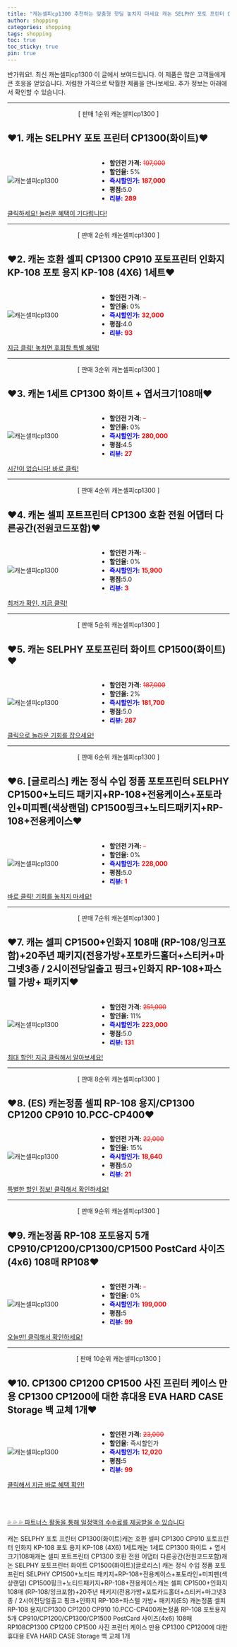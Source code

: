 ```yaml
---
title: "캐논셀피cp1300 추천하는 맞춤형 핫딜 놓치지 마세요 캐논 SELPHY 포토 프린터 CP1300(화이트)"
author: shopping
categories: shopping
tags: shopping
toc: true
toc_sticky: true
pin: true
---
```

반가워요!. 최신 캐논셀피cp1300 이 글에서 보여드립니다. 이 제품은 많은 고객들에게 큰 호응을 얻었습니다. 저렴한 가격으로 탁월한 제품을 만나보세요. 추가 정보는 아래에서 확인할 수 있습니다.

---
<p class="toplist" style="margin: 0 auto; display: block; width: fit-content;">[ 판매 1순위 캐논셀피cp1300 ]</p>

<h2><strong>❤️1. 캐논 SELPHY 포토 프린터 CP1300(화이트)❤️</strong></h2>

<div style="display: flex; align-items: center;">
    <div style="flex: 0.4;">
        <img src="https://thumbnail8.coupangcdn.com/thumbnails/remote/230x230ex/image/vendor_inventory/8b8b/39f94a68d3bfe80d5a6ba40b814ab7cbf003aeb2ead8ca8b0aff51f0820f.jpg" alt="캐논셀피cp1300" style="max-width: 100%;">
    </div>
    <div style="flex: 0.6; margin-left: 10px;">
        <ul>
            <li><strong>할인전 가격:</strong> <del style="color: red;">197,000</del></li>
            <li><strong>할인율:</strong> 5%</li>
            <li><span style='color:blue'><strong>즉시할인가:</strong></span> <span style='color:red'><strong>187,000</strong></span></li>
            <li><strong>평점:</strong>5.0</li>
            <li><span style='color:blue'><strong>리뷰:</strong></span> <span style='color:red'><strong>289</strong></span></li>
        </ul>
    </div>
</div>
<div class="center">
    <a href="https://William4Davisa.github.io?lptag=AF9450613&subid=githubio&pageKey=67526581&traceid=V0-153&itemId=225821891&vendorItemId=4485844505" class="myButton">
        클릭하세요! 놀라운 혜택이 기다립니다!
    </a>
</div>


---
<p class="toplist" style="margin: 0 auto; display: block; width: fit-content;">[ 판매 2순위 캐논셀피cp1300 ]</p>

<h2><strong>❤️2. 캐논 호환 셀피 CP1300 CP910 포토프린터 인화지 KP-108 포토 용지 KP-108 (4X6) 1세트❤️</strong></h2>

<div style="display: flex; align-items: center;">
    <div style="flex: 0.4;">
        <img src="https://thumbnail8.coupangcdn.com/thumbnails/remote/230x230ex/image/vendor_inventory/373c/c89dba80fd3b25589595708a3e828b2b49a9b08f0b1d9232fef7cd8b00de.jpg" alt="캐논셀피cp1300" style="max-width: 100%;">
    </div>
    <div style="flex: 0.6; margin-left: 10px;">
        <ul>
            <li><strong>할인전 가격:</strong> <del style="color: red;">-</del></li>
            <li><strong>할인율:</strong> 0%</li>
            <li><span style='color:blue'><strong>즉시할인가:</strong></span> <span style='color:red'><strong>32,000</strong></span></li>
            <li><strong>평점:</strong>4.0</li>
            <li><span style='color:blue'><strong>리뷰:</strong></span> <span style='color:red'><strong>93</strong></span></li>
        </ul>
    </div>
</div>
<div class="center">
    <a href="https://William4Davisa.github.io?lptag=AF9450613&subid=githubio&pageKey=7340701765&traceid=V0-153&itemId=18866343730&vendorItemId=85995205461" class="myButton">
        지금 클릭! 놓치면 후회할 특별 혜택!
    </a>
</div>


---
<p class="toplist" style="margin: 0 auto; display: block; width: fit-content;">[ 판매 3순위 캐논셀피cp1300 ]</p>

<h2><strong>❤️3. 캐논 1세트 CP1300 화이트 + 엽서크기108매❤️</strong></h2>

<div style="display: flex; align-items: center;">
    <div style="flex: 0.4;">
        <img src="https://thumbnail6.coupangcdn.com/thumbnails/remote/230x230ex/image/vendor_inventory/images/2018/04/13/13/1/29457751-c1fe-49b5-b286-d197fe589e87.jpg" alt="캐논셀피cp1300" style="max-width: 100%;">
    </div>
    <div style="flex: 0.6; margin-left: 10px;">
        <ul>
            <li><strong>할인전 가격:</strong> <del style="color: red;">-</del></li>
            <li><strong>할인율:</strong> 0%</li>
            <li><span style='color:blue'><strong>즉시할인가:</strong></span> <span style='color:red'><strong>280,000</strong></span></li>
            <li><strong>평점:</strong>4.5</li>
            <li><span style='color:blue'><strong>리뷰:</strong></span> <span style='color:red'><strong>27</strong></span></li>
        </ul>
    </div>
</div>
<div class="center">
    <a href="https://William4Davisa.github.io?lptag=AF9450613&subid=githubio&pageKey=81872277&traceid=V0-153&itemId=260644846&vendorItemId=3633160130" class="myButton">
        시간이 없습니다! 바로 클릭!
    </a>
</div>


---
<p class="toplist" style="margin: 0 auto; display: block; width: fit-content;">[ 판매 4순위 캐논셀피cp1300 ]</p>

<h2><strong>❤️4. 캐논 셀피 포트프린터 CP1300 호환 전원 어댑터 다른공간(전원코드포함)❤️</strong></h2>

<div style="display: flex; align-items: center;">
    <div style="flex: 0.4;">
        <img src="https://thumbnail9.coupangcdn.com/thumbnails/remote/230x230ex/image/vendor_inventory/a828/ba13283f36064b6f64ca01ed2a0d6e7d1b2b1dd8463f8ae8586a468926e0.jpg" alt="캐논셀피cp1300" style="max-width: 100%;">
    </div>
    <div style="flex: 0.6; margin-left: 10px;">
        <ul>
            <li><strong>할인전 가격:</strong> <del style="color: red;">-</del></li>
            <li><strong>할인율:</strong> 0%</li>
            <li><span style='color:blue'><strong>즉시할인가:</strong></span> <span style='color:red'><strong>15,900</strong></span></li>
            <li><strong>평점:</strong>5.0</li>
            <li><span style='color:blue'><strong>리뷰:</strong></span> <span style='color:red'><strong>3</strong></span></li>
        </ul>
    </div>
</div>
<div class="center">
    <a href="https://William4Davisa.github.io?lptag=AF9450613&subid=githubio&pageKey=7714732862&traceid=V0-153&itemId=20688880995&vendorItemId=87760524814" class="myButton">
        최저가 확인, 지금 클릭!
    </a>
</div>


---
<p class="toplist" style="margin: 0 auto; display: block; width: fit-content;">[ 판매 5순위 캐논셀피cp1300 ]</p>

<h2><strong>❤️5. 캐논 SELPHY 포토프린터 화이트 CP1500(화이트)❤️</strong></h2>

<div style="display: flex; align-items: center;">
    <div style="flex: 0.4;">
        <img src="https://thumbnail10.coupangcdn.com/thumbnails/remote/230x230ex/image/retail/images/4325342090899891-100e5745-9ca9-4f18-bc49-df38b69faebc.jpg" alt="캐논셀피cp1300" style="max-width: 100%;">
    </div>
    <div style="flex: 0.6; margin-left: 10px;">
        <ul>
            <li><strong>할인전 가격:</strong> <del style="color: red;">187,000</del></li>
            <li><strong>할인율:</strong> 2%</li>
            <li><span style='color:blue'><strong>즉시할인가:</strong></span> <span style='color:red'><strong>181,700</strong></span></li>
            <li><strong>평점:</strong>5.0</li>
            <li><span style='color:blue'><strong>리뷰:</strong></span> <span style='color:red'><strong>287</strong></span></li>
        </ul>
    </div>
</div>
<div class="center">
    <a href="https://William4Davisa.github.io?lptag=AF9450613&subid=githubio&pageKey=6882547049&traceid=V0-153&itemId=16497982558&vendorItemId=83685645368" class="myButton">
        클릭으로 놀라운 기회를 잡으세요!
    </a>
</div>


---
<p class="toplist" style="margin: 0 auto; display: block; width: fit-content;">[ 판매 6순위 캐논셀피cp1300 ]</p>

<h2><strong>❤️6. [글로리스] 캐논 정식 수입 정품 포토프린터 SELPHY CP1500+노티드 패키지+RP-108+전용케이스+포토라인+미피펜(색상랜덤) CP1500핑크+노티드패키지+RP-108+전용케이스❤️</strong></h2>

<div style="display: flex; align-items: center;">
    <div style="flex: 0.4;">
        <img src="https://thumbnail7.coupangcdn.com/thumbnails/remote/230x230ex/image/vendor_inventory/d673/07e96ce960696453f01ee21fdab0d4f80592565ac63ed6275ba415425dcf.jpg" alt="캐논셀피cp1300" style="max-width: 100%;">
    </div>
    <div style="flex: 0.6; margin-left: 10px;">
        <ul>
            <li><strong>할인전 가격:</strong> <del style="color: red;">-</del></li>
            <li><strong>할인율:</strong> 0%</li>
            <li><span style='color:blue'><strong>즉시할인가:</strong></span> <span style='color:red'><strong>228,000</strong></span></li>
            <li><strong>평점:</strong>5.0</li>
            <li><span style='color:blue'><strong>리뷰:</strong></span> <span style='color:red'><strong>1</strong></span></li>
        </ul>
    </div>
</div>
<div class="center">
    <a href="https://William4Davisa.github.io?lptag=AF9450613&subid=githubio&pageKey=7800558876&traceid=V0-153&itemId=21125202361&vendorItemId=88186968098" class="myButton">
        바로 클릭! 기회를 놓치지 마세요!
    </a>
</div>


---
<p class="toplist" style="margin: 0 auto; display: block; width: fit-content;">[ 판매 7순위 캐논셀피cp1300 ]</p>

<h2><strong>❤️7. 캐논 셀피 CP1500+인화지 108매 (RP-108/잉크포함)+20주년 패키지(전용가방+포토카드홀더+스티커+마그넷3종 / 2시이전당일출고 핑크+인화지 RP-108+파스텔 가방+ 패키지❤️</strong></h2>

<div style="display: flex; align-items: center;">
    <div style="flex: 0.4;">
        <img src="https://thumbnail6.coupangcdn.com/thumbnails/remote/230x230ex/image/vendor_inventory/6558/e8e62f5a6c11f7b2730373c92fd1098dd7b6cff2eb194e4f5ff3e41c57f4.jpg" alt="캐논셀피cp1300" style="max-width: 100%;">
    </div>
    <div style="flex: 0.6; margin-left: 10px;">
        <ul>
            <li><strong>할인전 가격:</strong> <del style="color: red;">251,000</del></li>
            <li><strong>할인율:</strong> 11%</li>
            <li><span style='color:blue'><strong>즉시할인가:</strong></span> <span style='color:red'><strong>223,000</strong></span></li>
            <li><strong>평점:</strong>5.0</li>
            <li><span style='color:blue'><strong>리뷰:</strong></span> <span style='color:red'><strong>131</strong></span></li>
        </ul>
    </div>
</div>
<div class="center">
    <a href="https://William4Davisa.github.io?lptag=AF9450613&subid=githubio&pageKey=6939251287&traceid=V0-153&itemId=16821269975&vendorItemId=84001379493" class="myButton">
        최대 할인! 지금 클릭해서 알아보세요!
    </a>
</div>


---
<p class="toplist" style="margin: 0 auto; display: block; width: fit-content;">[ 판매 8순위 캐논셀피cp1300 ]</p>

<h2><strong>❤️8. (ES) 캐논정품 셀피 RP-108 용지/CP1300 CP1200 CP910 10.PCC-CP400❤️</strong></h2>

<div style="display: flex; align-items: center;">
    <div style="flex: 0.4;">
        <img src="https://thumbnail7.coupangcdn.com/thumbnails/remote/230x230ex/image/vendor_inventory/db84/5f6848f37f5da1c61a057576e8673f8be68ea0f75a74fe3d0e661de8c7b0.jpg" alt="캐논셀피cp1300" style="max-width: 100%;">
    </div>
    <div style="flex: 0.6; margin-left: 10px;">
        <ul>
            <li><strong>할인전 가격:</strong> <del style="color: red;">22,000</del></li>
            <li><strong>할인율:</strong> 15%</li>
            <li><span style='color:blue'><strong>즉시할인가:</strong></span> <span style='color:red'><strong>18,640</strong></span></li>
            <li><strong>평점:</strong>5.0</li>
            <li><span style='color:blue'><strong>리뷰:</strong></span> <span style='color:red'><strong>21</strong></span></li>
        </ul>
    </div>
</div>
<div class="center">
    <a href="https://William4Davisa.github.io?lptag=AF9450613&subid=githubio&pageKey=7045926868&traceid=V0-153&itemId=17436793408&vendorItemId=3817924744" class="myButton">
        특별한 할인 정보! 클릭해서 확인하세요!
    </a>
</div>


---
<p class="toplist" style="margin: 0 auto; display: block; width: fit-content;">[ 판매 9순위 캐논셀피cp1300 ]</p>

<h2><strong>❤️9. 캐논정품 RP-108 포토용지 5개 CP910/CP1200/CP1300/CP1500 PostCard 사이즈(4x6) 108매 RP108❤️</strong></h2>

<div style="display: flex; align-items: center;">
    <div style="flex: 0.4;">
        <img src="https://thumbnail7.coupangcdn.com/thumbnails/remote/230x230ex/image/vendor_inventory/f35b/f74b83987655891e0f14c8b249069e7fdf8c878f155f1512825a5992b15c.jpg" alt="캐논셀피cp1300" style="max-width: 100%;">
    </div>
    <div style="flex: 0.6; margin-left: 10px;">
        <ul>
            <li><strong>할인전 가격:</strong> <del style="color: red;">-</del></li>
            <li><strong>할인율:</strong> 0%</li>
            <li><span style='color:blue'><strong>즉시할인가:</strong></span> <span style='color:red'><strong>199,000</strong></span></li>
            <li><strong>평점:</strong>5</li>
            <li><span style='color:blue'><strong>리뷰:</strong></span> <span style='color:red'><strong>99</strong></span></li>
        </ul>
    </div>
</div>
<div class="center">
    <a href="https://William4Davisa.github.io?lptag=AF9450613&subid=githubio&pageKey=7403565388&traceid=V0-153&itemId=19167487611&vendorItemId=85055552896" class="myButton">
        오늘만! 클릭해서 확인하세요!
    </a>
</div>


---
<p class="toplist" style="margin: 0 auto; display: block; width: fit-content;">[ 판매 10순위 캐논셀피cp1300 ]</p>

<h2><strong>❤️10. CP1300 CP1200 CP1500 사진 프린터 케이스 만용 CP1300 CP1200에 대한 휴대용 EVA HARD CASE Storage 백 교체 1개❤️</strong></h2>

<div style="display: flex; align-items: center;">
    <div style="flex: 0.4;">
        <img src="https://thumbnail10.coupangcdn.com/thumbnails/remote/230x230ex/image/vendor_inventory/342b/b0d47d393b38b05476655fb88a5ffe4e84e2d8d74e85810da12a6f9263f4.jpg" alt="캐논셀피cp1300" style="max-width: 100%;">
    </div>
    <div style="flex: 0.6; margin-left: 10px;">
        <ul>
            <li><strong>할인전 가격:</strong> <del style="color: red;">23,000</del></li>
            <li><strong>할인율:</strong> 즉시할인가</li>
            <li><span style='color:blue'><strong>즉시할인가:</strong></span> <span style='color:red'><strong>12,020</strong></span></li>
            <li><strong>평점:</strong>5</li>
            <li><span style='color:blue'><strong>리뷰:</strong></span> <span style='color:red'><strong>99</strong></span></li>
        </ul>
    </div>
</div>
<div class="center">
    <a href="https://William4Davisa.github.io?lptag=AF9450613&subid=githubio&pageKey=8190680106&traceid=V0-153&itemId=23438549069&vendorItemId=90465423703" class="myButton">
        클릭해서 지금 바로 혜택 확인!
    </a>
</div>

<br><br><br>[💦 💦 💦 파트너스 활동을 통해 일정액의 수수료를 제공받을 수 있습니다](https://link.coupang.com/a/bcpT2c)<br><br>캐논 SELPHY 포토 프린터 CP1300(화이트)캐논 호환 셀피 CP1300 CP910 포토프린터 인화지 KP-108 포토 용지 KP-108 (4X6) 1세트캐논 1세트 CP1300 화이트 + 엽서크기108매캐논 셀피 포트프린터 CP1300 호환 전원 어댑터 다른공간(전원코드포함)캐논 SELPHY 포토프린터 화이트 CP1500(화이트)[글로리스] 캐논 정식 수입 정품 포토프린터 SELPHY CP1500+노티드 패키지+RP-108+전용케이스+포토라인+미피펜(색상랜덤) CP1500핑크+노티드패키지+RP-108+전용케이스캐논 셀피 CP1500+인화지 108매 (RP-108/잉크포함)+20주년 패키지(전용가방+포토카드홀더+스티커+마그넷3종 / 2시이전당일출고 핑크+인화지 RP-108+파스텔 가방+ 패키지(ES) 캐논정품 셀피 RP-108 용지/CP1300 CP1200 CP910 10.PCC-CP400캐논정품 RP-108 포토용지 5개 CP910/CP1200/CP1300/CP1500 PostCard 사이즈(4x6) 108매 RP108CP1300 CP1200 CP1500 사진 프린터 케이스 만용 CP1300 CP1200에 대한 휴대용 EVA HARD CASE Storage 백 교체 1개